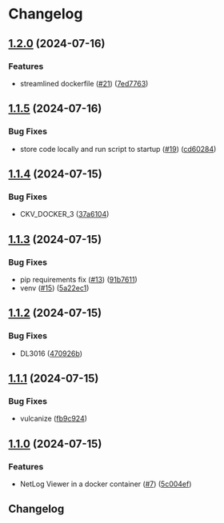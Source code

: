 # Changelog

## [1.2.0](https://github.com/martinadamsUL/netlog-viewer/compare/v1.1.5...v1.2.0) (2024-07-16)


### Features

* streamlined dockerfile ([#21](https://github.com/martinadamsUL/netlog-viewer/issues/21)) ([7ed7763](https://github.com/martinadamsUL/netlog-viewer/commit/7ed7763c7b6c9c66dda531bcc17c8bf4c76b94dc))

## [1.1.5](https://github.com/martinadamsUL/netlog-viewer/compare/v1.1.4...v1.1.5) (2024-07-16)


### Bug Fixes

* store code locally and run script to startup ([#19](https://github.com/martinadamsUL/netlog-viewer/issues/19)) ([cd60284](https://github.com/martinadamsUL/netlog-viewer/commit/cd602841e2f7510690311b47a7e6ce89d6a777a4))

## [1.1.4](https://github.com/martinadamsUL/netlog-viewer/compare/v1.1.3...v1.1.4) (2024-07-15)

### Bug Fixes

- CKV_DOCKER_3 ([37a6104](https://github.com/martinadamsUL/netlog-viewer/commit/37a6104a5db5d989f54c395756b59c0ca47700c0))

## [1.1.3](https://github.com/martinadamsUL/netlog-viewer/compare/v1.1.2...v1.1.3) (2024-07-15)

### Bug Fixes

- pip requirements fix ([#13](https://github.com/martinadamsUL/netlog-viewer/issues/13)) ([91b7611](https://github.com/martinadamsUL/netlog-viewer/commit/91b7611573a9296fd546b1d5b3c9eb7511f752f7))
- venv ([#15](https://github.com/martinadamsUL/netlog-viewer/issues/15)) ([5a22ec1](https://github.com/martinadamsUL/netlog-viewer/commit/5a22ec151598159b4c33d8f2f849b13025d3ac91))

## [1.1.2](https://github.com/martinadamsUL/netlog-viewer/compare/v1.1.1...v1.1.2) (2024-07-15)

### Bug Fixes

- DL3016 ([470926b](https://github.com/martinadamsUL/netlog-viewer/commit/470926bb82a8d0057f3b7aac8886cc8f3f3d0687))

## [1.1.1](https://github.com/martinadamsUL/netlog-viewer/compare/v1.1.0...v1.1.1) (2024-07-15)

### Bug Fixes

- vulcanize ([fb9c924](https://github.com/martinadamsUL/netlog-viewer/commit/fb9c924fa7a195b1dd124e87fee91fc3dfa597e9))

## [1.1.0](https://github.com/martinadamsUL/netlog-viewer/compare/v1.0.1...v1.1.0) (2024-07-15)

### Features

- NetLog Viewer in a docker container ([#7](https://github.com/martinadamsUL/netlog-viewer/issues/7)) ([5c004ef](https://github.com/martinadamsUL/netlog-viewer/commit/5c004ef7c06e4b0696aca9af394fe39edd8a5613))

## Changelog
